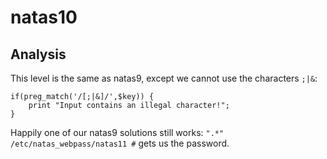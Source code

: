 # natas10

## Analysis

This level is the same as natas9, except we cannot use the characters `;|&`:
```
if(preg_match('/[;|&]/',$key)) {
    print "Input contains an illegal character!";
}
```

Happily one of our natas9 solutions still works: `".*" /etc/natas_webpass/natas11 #` gets us the password.


